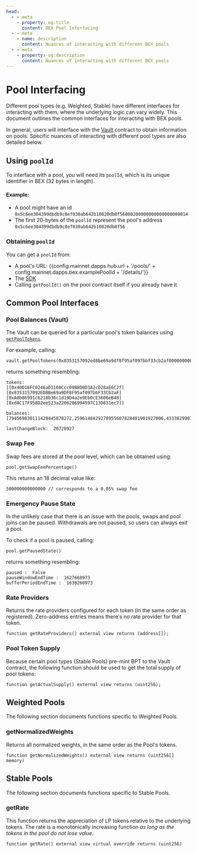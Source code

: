 ```yaml
---
head:
  - - meta
    - property: og:title
      content: BEX Pool Interfacing
  - - meta
    - name: description
      content: Nuances of interacting with different BEX pools
  - - meta
    - property: og:description
      content: Nuances of interacting with different BEX pools
---
```


<script setup>
  import config from '@berachain/config/constants.json';
</script>

# Pool Interfacing

Different pool types (e.g. Weighted, Stable) have different interfaces for interacting with them, where the underlying logic can vary widely. This document outlines the common interfaces for interacting with BEX pools.

In general, users will interface with the [Vault](/developers/contracts/vault) contract to obtain information on pools. Specific nuances of interacting with different pool types are also detailed below.

## Using `poolId`

To interface with a pool, you will need its `poolId`, which is its unique identifier in BEX (32 bytes in length).

#### Example:

- A pool might have an id `0x5c6ee304399dbdb9c8ef030ab642b10820db8f56000200000000000000000014`
- The first 20-bytes of the `poolId` represent the pool's address `0x5c6ee304399dbdb9c8ef030ab642b10820db8f56`

### Obtaining `poolId`

You can get a `poolId` from:

- A pool's URL: <a target="_blank" :href="config.mainnet.dapps.hub.url + '/pools/' + config.mainnet.dapps.bex.examplePoolId + '/details/'">{{config.mainnet.dapps.hub.url + '/pools/' + config.mainnet.dapps.bex.examplePoolId + '/details/'}}</a>
- The [SDK](/developers/sdk)
- Calling `getPoolId()` on the pool contract itself if you already have it

## Common Pool Interfaces

### Pool Balances (Vault)

The Vault can be queried for a particular pool's token balances using [`getPoolTokens`](/developers/contracts/vault#getpooltokens).

For example, calling:

```solidity
vault.getPoolTokens(0x8353157092ed8be69a9df8f95af097bbf33cb2af0000000000000000000005d9)
```

returns something resembling:

```
tokens:
[[0x40D16FC0246aD3160Ccc09B8D0D3A2cD28aE6C2f]
[0x8353157092ED8Be69a9DF8F95af097bbF33Cb2aF]
[0xA0b86991c6218b36c1d19D4a2e9Eb0cE3606eB48]
[0xdAC17F958D2ee523a2206206994597C13D831ec7]]

balances: [794569830111428445878272,2596148429278955607828401901927006,4333829907765,4422662782925]

lastChangeBlock:  20728927
```

### Swap Fee

Swap fees are stored at the pool level, which can be obtained using:

```solidity
pool.getSwapFeePercentage()
```

This returns an 18 decimal value like:

```
500000000000000 // corresponds to a 0.05% swap fee
```

### Emergency Pause State

In the unlikely case that there is an issue with the pools, swaps and pool joins can be paused. Withdrawals are not paused, so users can always exit a pool.

To check if a pool is paused, calling:

```solidity
pool.getPausedState()
```

returns something resembling:

```
paused :  False
pauseWindowEndTime :  1627668973
bufferPeriodEndTime :  1630260973
```

### Rate Providers

Returns the rate providers configured for each token (in the same order as registered). Zero-address entries means there's no rate provider for that token.

```solidity
function getRateProviders() external view returns (address[]);
```

### Pool Token Supply

Because certain pool types (Stable Pools) pre-mint BPT to the Vault contract, the following function should be used to get the total supply of pool tokens:

```solidity
function getActualSupply() external view returns (uint256);
```

## Weighted Pools

The following section documents functions specific to Weighted Pools.

### getNormalizedWeights

Returns all normalized weights, in the same order as the Pool's tokens.

```solidity
function getNormalizedWeights() external view returns (uint256[] memory)
```

## Stable Pools

The following section documents functions specific to Stable Pools.

### getRate

This function returns the appreciation of LP tokens relative to the underlying tokens. The rate is a monotonically increasing function _as long as the tokens in the pool do not lose value_.

```solidity
function getRate() external view virtual override returns (uint256)
```
